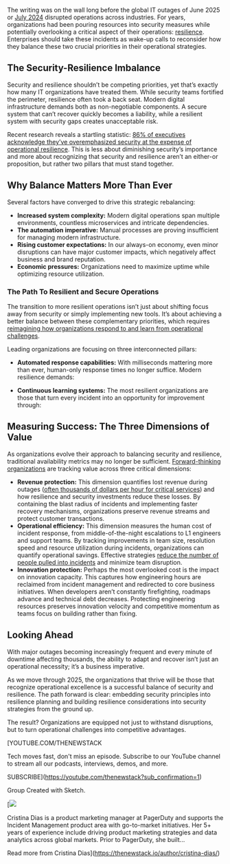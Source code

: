 The writing was on the wall long before the global IT outages of June 2025 or [July 2024](https://thenewstack.io/7-urgent-lessons-from-the-crowdstrike-disaster/) disrupted operations across industries. For years, organizations had been pouring resources into security measures while potentially overlooking a critical aspect of their operations: [resilience](https://thenewstack.io/what-is-operational-resilience/). Enterprises should take these incidents as wake-up calls to reconsider how they balance these two crucial priorities in their operational strategies.

## The Security-Resilience Imbalance

Security and resilience shouldn’t be competing priorities, yet that’s exactly how many IT organizations have treated them. While security teams fortified the perimeter, resilience often took a back seat. Modern digital infrastructure demands both as non-negotiable components. A secure system that can’t recover quickly becomes a liability, while a resilient system with security gaps creates unacceptable risk.

Recent research reveals a startling statistic: [86% of executives acknowledge they’ve overemphasized security at the expense of operational resilience](https://www.pagerduty.com/resources/insights/learn/execs-expecting-it-outages-2025/). This is less about diminishing security’s importance and more about recognizing that security and resilience aren’t an either-or proposition, but rather two pillars that must stand together.

## Why Balance Matters More Than Ever

Several factors have converged to drive this strategic rebalancing:

* **Increased system complexity:** Modern digital operations span multiple environments, countless microservices and intricate dependencies.
* **The automation imperative:** Manual processes are proving insufficient for managing modern infrastructure.
* **Rising customer expectations:** In our always-on economy, even minor disruptions can have major customer impacts, which negatively affect business and brand reputation.
* **Economic pressures:** Organizations need to maximize uptime while optimizing resource utilization.

### The Path To Resilient and Secure Operations

The transition to more resilient operations isn’t just about shifting focus away from security or simply implementing new tools. It’s about achieving a better balance between these complementary priorities, which requires [reimagining how organizations respond to and learn from operational challenges](https://thenewstack.io/what-is-operational-resilience/).

Leading organizations are focusing on three interconnected pillars:

* **Automated response capabilities:** With milliseconds mattering more than ever, human-only response times no longer suffice. Modern resilience demands:

* **Continuous learning systems:** The most resilient organizations are those that turn every incident into an opportunity for improvement through:

## Measuring Success: The Three Dimensions of Value

As organizations evolve their approach to balancing security and resilience, traditional availability metrics may no longer be sufficient. [Forward-thinking organizations](https://thenewstack.io/ai-reliability-engineering-welcome-to-the-third-age-of-sre/) are tracking value across three critical dimensions:

* **Revenue protection:** This dimension quantifies lost revenue during outages ([often thousands of dollars per hour for critical services](https://www.pagerduty.com/resources/insights/learn/cost-of-downtime/#:~:text=IT%20leaders%20estimated%20the%20true%20cost%20of,customer%2Dfacing%20outages%20can%20cost%20%2419.8m%20per%20year.)) and how resilience and security investments reduce these losses. By containing the blast radius of incidents and implementing faster recovery mechanisms, organizations preserve revenue streams and protect customer transactions.
* **Operational efficiency:** This dimension measures the human cost of incident response, from middle-of-the-night escalations to L1 engineers and support teams. By tracking improvements in team size, resolution speed and resource utilization during incidents, organizations can quantify operational savings. Effective strategies [reduce the number of people pulled into incidents](https://thenewstack.io/fast-focused-incident-response-reduce-system-noise-by-98/) and minimize team disruption.
* **Innovation protection:** Perhaps the most overlooked cost is the impact on innovation capacity. This captures how engineering hours are reclaimed from incident management and redirected to core business initiatives. When developers aren’t constantly firefighting, roadmaps advance and technical debt decreases. Protecting engineering resources preserves innovation velocity and competitive momentum as teams focus on building rather than fixing.

## Looking Ahead

With major outages becoming increasingly frequent and every minute of downtime affecting thousands, the ability to adapt and recover isn’t just an operational necessity; it’s a business imperative.

As we move through 2025, the organizations that thrive will be those that recognize operational excellence is a successful balance of security and resilience. The path forward is clear: embedding security principles into resilience planning and building resilience considerations into security strategies from the ground up.

The result? Organizations are equipped not just to withstand disruptions, but to turn operational challenges into competitive advantages.

[YOUTUBE.COM/THENEWSTACK

Tech moves fast, don't miss an episode. Subscribe to our YouTube
channel to stream all our podcasts, interviews, demos, and more.

SUBSCRIBE](https://youtube.com/thenewstack?sub_confirmation=1)

Group
Created with Sketch.

[![](https://cdn.thenewstack.io/media/2025/04/dc1327c2-cristina_dias_pagerduty_headshot.png)

Cristina Dias is a product marketing manager at PagerDuty and supports the Incident Management product area with go-to-market initiatives. Her 5+ years of experience include driving product marketing strategies and data analytics across global markets. Prior to PagerDuty, she built...

Read more from Cristina Dias](https://thenewstack.io/author/cristina-dias/)